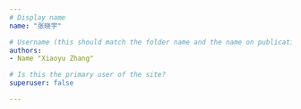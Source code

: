 ```yaml
---
# Display name
name: "张晓宇"

# Username (this should match the folder name and the name on publications)
authors:
- Name "Xiaoyu Zhang"

# Is this the primary user of the site?
superuser: false

---
```


